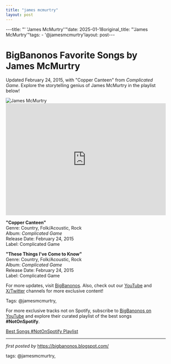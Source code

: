 ```yaml
---
title: "james mcmurtry"
layout: post
---
```

---title: "' 'James McMurtry''"date: 2025-01-18original_title: "'James McMurtry'"tags:  - '@jamesmcmurtry'layout: post---<!-- Title of the Post --><h1 >BigBanonos Favorite Songs by James McMurtry</h1> <!-- Introductory Text --><p >Updated February 24, 2015, with "Copper Canteen" from <em>Complicated Game</em>. Explore the storytelling genius of James McMurtry in the playlist below!</p> <!-- Featured Image --><div > <img src="https://i.scdn.co/image/ab67616d00001e0212d81417c9a503015255fbc4" alt="James McMurtry" /></div> <!-- Spotify Embed --><div > <iframe src="https://open.spotify.com/embed/playlist/2KyVp465WebauRAXZWg6fC?utm_source=generator" width="100%" height="352" frameborder="0" allowfullscreen="" allow="autoplay; clipboard-write; encrypted-media; fullscreen; picture-in-picture" loading="lazy"></iframe></div> <!-- Song Information --><div > <p><strong>"Copper Canteen"</strong><br> Genre: Country, Folk/Acoustic, Rock<br> Album: <em>Complicated Game</em><br> Release Date: February 24, 2015<br> Label: Complicated Game</p> <p><strong>"These Things I've Come to Know"</strong><br> Genre: Country, Folk/Acoustic, Rock<br> Album: <em>Complicated Game</em><br> Release Date: February 24, 2015<br> Label: Complicated Game</p></div> <!-- Footer Links --><div > <p>For more updates, visit <a href="https://bigbanonos.blogspot.com/" target="_blank">BigBanonos</a>. Also, check out our <a href="https://www.youtube.com/@BigBanonos" target="_blank">YouTube</a> and <a href="https://x.com/bigbanonos" target="_blank">X/Twitter</a> channels for more exclusive content!</p></div> <!-- Tags --><p >Tags: @jamesmcmurtry,</p><!--Subscribe and Playlist Links--><div>    <p>For more exclusive tracks not on Spotify, subscribe to <a href="https://www.youtube.com/@BigBanonos" target="_blank">BigBanonos on YouTube</a> and explore their curated playlist of the best songs <strong>#NotOnSpotify</strong>.</p>    <p><a href="https://www.youtube.com/playlist?list=PLtuNtuTatqI0kFahUCbtbfenC_ET5O_tr" target="_blank">Best Songs #NotOnSpotify Playlist<br /></a></p></div><hr /><p><em>first posted by</em> <a href="https://bigbanonos.blogspot.com/" rel="noopener" target="_new">https://bigbanonos.blogspot.com/</a></p><p>tags: @jamesmcmurtry,</p>